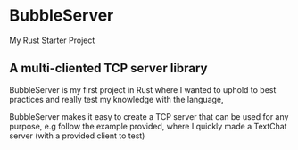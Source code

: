 # BubbleServer
My Rust Starter Project
## A multi-cliented TCP server library
BubbleServer is my first project in Rust where I wanted to uphold to best practices and really test my knowledge with the language,

BubbleServer makes it easy to create  a TCP server that can be used for any purpose, e.g follow the example provided,
where I quickly made a TextChat server (with a provided client to test)
